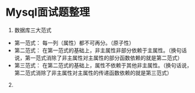 # Mysql面试题整理

1. 数据库三大范式
- 第一范式： 每一列（属性）都不可再分。（原子性）
- 第二范式： 在第一范式的基础上，非主属性非部分依赖于主属性。（换句话说，第一范式消除了非主属性对主属性的部分函数依赖的就是第二范式）
- 第三范式： 在第二范式的基础上，属性不依赖于其他非主属性。（换句话说，第二范式消除了非主属性对主属性的传递函数依赖的就是第三范式）

2. 